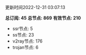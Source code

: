 更新时间2022-12-31 03:07:13

**总订阅: 45**
**总节点: 869**
**有效节点: 210**
- ssr节点: 5
- ss节点: 23
- v2ray节点: 176
- trojan节点: 6
